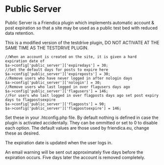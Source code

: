 Public Server
=============


Public Server is a Friendica plugin which implements automatic account & post expiration so that a site may be used as a public
test bed with reduced data retention. 

This is a modified version of the testdrive plugin, DO NOT ACTIVATE AT THE SAME TIME AS THE TESTDRIVE PLUGIN.

    //When an account is created on the site, it is given a hard expiration date of 
    $a->config['public_server']['expiredays'] = 30;
    //Set the default days for posts to expire here
    $a->config['public_server']['expireposts'] = 30;
    //Remove users who have never logged in after nologin days
    $a->config['public_server']['nologin'] = 30;
    //Remove users who last logged in over flagusers days ago
    $a->config['public_server']['flagusers'] = 146;
    //For users who last logged in over flagposts days ago set post expiry days to flagpostsexpire
    $a->config['public_server']['flagposts'] = 90;
    $a->config['public_server']['flagpostsexpire'] = 146;

Set these in your .htconfig.php file. By default nothing is defined in case the plugin is activated accidentally. 
They can be ommitted or set to 0 to disable each option.
The default values are those used by friendica.eu, change these as desired.

The expiration date is updated when the user logs in.

An email warning will be sent out approximately five days before the expiration occurs. Five days later the account is removed completely. 
   
